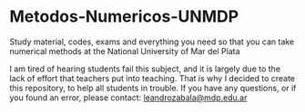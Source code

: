 # Metodos-Numericos-UNMDP
Study material, codes, exams and everything you need so that you can take numerical methods at the National University of Mar del Plata

I am tired of hearing students fail this subject, and it is largely due to the lack of effort that teachers put into teaching.
That is why I decided to create this repository, to help all students in trouble.
If you have any questions, or if you found an error, please contact: leandrozabala@mdp.edu.ar
